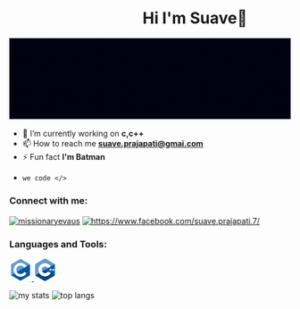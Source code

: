 <h1 align="left">&nbsp;&nbsp;&nbsp;&nbsp;&nbsp;&nbsp;&nbsp;&nbsp;&nbsp;&nbsp;&nbsp;&nbsp;&nbsp;&nbsp;&nbsp;&nbsp;&nbsp;&nbsp;&nbsp;&nbsp;&nbsp;&nbsp;&nbsp;&nbsp;&nbsp;&nbsp;&nbsp;&nbsp;&nbsp;&nbsp;&nbsp;&nbsp;&nbsp;&nbsp;&nbsp; Hi I'm Suave👋</h1>

![Untitled design](https://github.com/SUAVEVAUS/SUAVEVAUS/blob/main/ezgif.com-resize.gif)
- 🔭 I’m currently working on **c,c++**
- 📫 How to reach me **suave.prajapati@gmai.com**
- ⚡ Fun fact **I'm Batman**
-     we code </>
<h3 align="left">Connect with me:</h3>
<p align="left">
<a href="https://instagram.com/missionaryevaus" target="blank"><img align="center" src="https://raw.githubusercontent.com/rahuldkjain/github-profile-readme-generator/master/src/images/icons/Social/instagram.svg" alt="missionaryevaus" height="30" width="40" /></a>
<a href="https://fb.com/https://www.facebook.com/suave.prajapati.7/" target="blank"><img align="center" src="https://raw.githubusercontent.com/rahuldkjain/github-profile-readme-generator/master/src/images/icons/Social/facebook.svg" alt="https://www.facebook.com/suave.prajapati.7/" height="30" width="40" /></a>


</p>

<h3 align="left">Languages and Tools:</h3>
<p align="left"> <a href="https://www.cprogramming.com/" target="_blank" rel="noreferrer"> <img src="https://raw.githubusercontent.com/devicons/devicon/master/icons/c/c-original.svg" alt="c" width="40" height="40"/> </a>  <a href="https://www.w3schools.com/cpp/" target="_blank" rel="noreferrer"> <img src="https://raw.githubusercontent.com/devicons/devicon/master/icons/cplusplus/cplusplus-original.svg" alt="cplusplus" width="40" height="40"/>  </a> </p>

<img alt="my stats" src="https://github-readme-stats.vercel.app/api?username=SUAVEVAUS"/>

<img alt="top langs" src="https://github-readme-stats.vercel.app/api/top-langs/?username=SUAVEVAUS&layout=compact"/>
